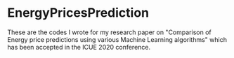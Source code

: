 # EnergyPricesPrediction
These are the codes I wrote for my research paper on "Comparison of Energy price predictions using various Machine Learning algorithms" which has been accepted in the ICUE 2020 conference.
